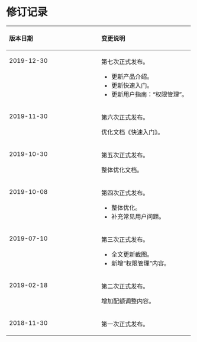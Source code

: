 # 修订记录<a name="zh-cn_topic_0131645536"></a>

<a name="table4328677915136"></a>
<table><thead align="left"><tr id="row5500177115136"><th class="cellrowborder" valign="top" width="50%" id="mcps1.1.3.1.1"><p id="p19928626151320"><a name="p19928626151320"></a><a name="p19928626151320"></a>版本日期</p>
</th>
<th class="cellrowborder" valign="top" width="50%" id="mcps1.1.3.1.2"><p id="p3606018151320"><a name="p3606018151320"></a><a name="p3606018151320"></a>变更说明</p>
</th>
</tr>
</thead>
<tbody><tr id="row58184164414"><td class="cellrowborder" valign="top" width="50%" headers="mcps1.1.3.1.1 "><p id="p106494483442"><a name="p106494483442"></a><a name="p106494483442"></a>2019-12-30</p>
</td>
<td class="cellrowborder" valign="top" width="50%" headers="mcps1.1.3.1.2 "><p id="p17649184874412"><a name="p17649184874412"></a><a name="p17649184874412"></a>第七次正式发布。</p>
<a name="ul1092414184519"></a><a name="ul1092414184519"></a><ul id="ul1092414184519"><li>更新产品介绍。</li><li>更新快速入门。</li><li>更新用户指南：“权限管理”。</li></ul>
</td>
</tr>
<tr id="row18946124113917"><td class="cellrowborder" valign="top" width="50%" headers="mcps1.1.3.1.1 "><p id="p12141451693"><a name="p12141451693"></a><a name="p12141451693"></a>2019-11-30</p>
</td>
<td class="cellrowborder" valign="top" width="50%" headers="mcps1.1.3.1.2 "><p id="p1114345995"><a name="p1114345995"></a><a name="p1114345995"></a>第六次正式发布。</p>
<p id="p191419456912"><a name="p191419456912"></a><a name="p191419456912"></a>优化文档《快速入门》。</p>
</td>
</tr>
<tr id="row8215534104915"><td class="cellrowborder" valign="top" width="50%" headers="mcps1.1.3.1.1 "><p id="p221683415495"><a name="p221683415495"></a><a name="p221683415495"></a>2019-10-30</p>
</td>
<td class="cellrowborder" valign="top" width="50%" headers="mcps1.1.3.1.2 "><p id="p1637654324919"><a name="p1637654324919"></a><a name="p1637654324919"></a>第五次正式发布。</p>
<p id="p13712172714911"><a name="p13712172714911"></a><a name="p13712172714911"></a>整体优化文档。</p>
</td>
</tr>
<tr id="row1046313316365"><td class="cellrowborder" valign="top" width="50%" headers="mcps1.1.3.1.1 "><p id="p1246523117366"><a name="p1246523117366"></a><a name="p1246523117366"></a>2019-10-08</p>
</td>
<td class="cellrowborder" valign="top" width="50%" headers="mcps1.1.3.1.2 "><p id="p164656311361"><a name="p164656311361"></a><a name="p164656311361"></a>第四次正式发布。</p>
<a name="ul14768949172413"></a><a name="ul14768949172413"></a><ul id="ul14768949172413"><li>整体优化。</li><li>补充常见用户问题。</li></ul>
</td>
</tr>
<tr id="row1731216543910"><td class="cellrowborder" valign="top" width="50%" headers="mcps1.1.3.1.1 "><p id="p168242222100"><a name="p168242222100"></a><a name="p168242222100"></a>2019-07-10</p>
</td>
<td class="cellrowborder" valign="top" width="50%" headers="mcps1.1.3.1.2 "><p id="p9113351018"><a name="p9113351018"></a><a name="p9113351018"></a>第三次正式发布。</p>
<a name="ul1335185324018"></a><a name="ul1335185324018"></a><ul id="ul1335185324018"><li>全文更新截图。</li><li>新增“权限管理”内容。</li></ul>
</td>
</tr>
<tr id="row353115451118"><td class="cellrowborder" valign="top" width="50%" headers="mcps1.1.3.1.1 "><p id="p253220455118"><a name="p253220455118"></a><a name="p253220455118"></a>2019-02-18</p>
</td>
<td class="cellrowborder" valign="top" width="50%" headers="mcps1.1.3.1.2 "><p id="p10532174518113"><a name="p10532174518113"></a><a name="p10532174518113"></a>第二次正式发布。</p>
<p id="p96461921219"><a name="p96461921219"></a><a name="p96461921219"></a>增加配额调整内容。</p>
</td>
</tr>
<tr id="row102175191710"><td class="cellrowborder" valign="top" width="50%" headers="mcps1.1.3.1.1 "><p id="p16215512173"><a name="p16215512173"></a><a name="p16215512173"></a>2018-11-30</p>
</td>
<td class="cellrowborder" valign="top" width="50%" headers="mcps1.1.3.1.2 "><p id="p1728881891710"><a name="p1728881891710"></a><a name="p1728881891710"></a>第一次正式发布。</p>
</td>
</tr>
</tbody>
</table>

